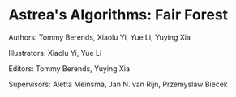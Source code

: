 # Astrea's Algorithms: Fair Forest

Authors: Tommy Berends, Xiaolu Yi, Yue Li, Yuying Xia 

Illustrators: Xiaolu Yi, Yue Li

Editors: Tommy Berends, Yuying Xia

Supervisors: Aletta Meinsma, Jan N. van Rijn, Przemyslaw Biecek
